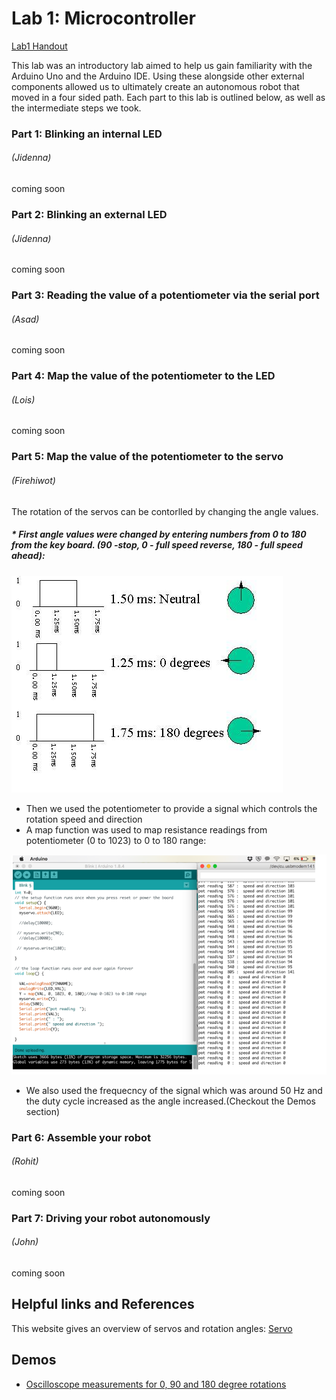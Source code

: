 # Lab 1: Microcontroller

[Lab1 Handout](https://cei-lab.github.io/ece3400/lab1.html)

This lab was an introductory lab aimed to help us gain familiarity with the Arduino Uno and the Arduino IDE. Using these alongside other external components allowed us to ultimately create an autonomous robot that moved in a four sided path. Each part to this lab is outlined below, as well as the intermediate steps we took.


### Part 1: Blinking an internal LED 
###### (Jidenna)

coming soon


### Part 2: Blinking an external LED 
###### (Jidenna)

coming soon


### Part 3: Reading the value of a potentiometer via the serial port 
######  (Asad)

coming soon


### Part 4: Map the value of the potentiometer to the LED 
###### (Lois)

coming soon


### Part 5: Map the value of the potentiometer to the servo 
###### (Firehiwot)
The rotation of the servos can be contorlled by changing the angle values.
   ##### * First angle values were changed by entering numbers from 0 to 180 from the key board. (90 -stop, 0 - full speed reverse, 180 - full speed ahead):

![ServoAngles](/docs/images/ServoAngles.png)
     
   * Then we used the potentiometer to provide a signal which controls the rotation speed and direction
   * A map function was used to map resistance readings from potentiometer (0 to 1023) to 0 to 180 range:

![ServoandPot](/docs/images/ServoandPot.png)
   
   * We also used the frequecncy of the signal which was around 50 Hz and the duty cycle increased as the angle increased.(Checkout the Demos section)
   

### Part 6: Assemble your robot 
###### (Rohit)

coming soon


### Part 7: Driving your robot autonomously 
###### (John)

coming soon


## Helpful links and References
This website gives an overview of servos and rotation angles: [Servo](http://www.seattlerobotics.org/guide/servos.html)

## Demos
  * [Oscilloscope measurements for 0, 90 and 180 degree rotations](https://www.youtube.com/watch?v=w-dbIPHahbE&feature=youtu.be)
